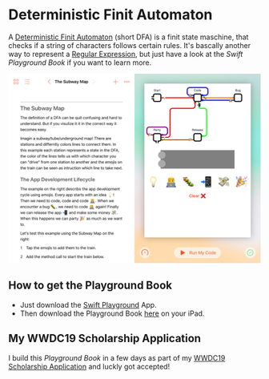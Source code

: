 # Deterministic Finit Automaton

A [Deterministic Finit Automaton](https://en.wikipedia.org/wiki/Deterministic_finite_automaton) (short DFA) is a finit state maschine, that checks if a string of characters follows certain rules. It's bascally another way to represent a [Regular Expression](https://en.wikipedia.org/wiki/Regular_expression), but just have a look at the *Swift Playground Book* if you want to learn more.

![Screenshot](screenshot.JPG)

## How to get the Playground Book

- Just download the [Swift Playground](https://www.apple.com/swift/playgrounds/) App.
- Then download the Playground Book [here](https://github.com/leoMehlig/DFA/releases/download/1.0/DFA.playgroundbook.zip) on your iPad.

## My WWDC19 Scholarship Application

I build this *Playground Book* in a few days as part of my [WWDC19 Scholarship Application](https://developer.apple.com/wwdc19/scholarships/) and luckly got accepted!
